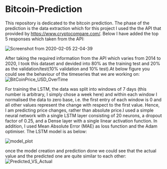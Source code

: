 # Bitcoin-Prediction

This repository is dedicated to the bitcoin prediction. The phase of the prediction is the data extraction which for this project I used the the API that provided by https://www.cryptocompare.com/. Below I have added the top 5 responses which taken from the API:

![Screenshot from 2020-02-05 22-04-39](https://user-images.githubusercontent.com/23243761/73883512-5cdae400-4864-11ea-925e-e34c57f6b07f.jpg)

After taking the required information from the API which varies from 2014 to 2020, I took this dataset and devided into 80% as the training test and 20% as the validation/test(10% validation and 10% test).At below figure you could see the behaviour of the timeseries that we are working on: 
![BitCoinPrice_USD_OverTime](https://user-images.githubusercontent.com/23243761/73881560-d5d83c80-4860-11ea-8bba-b2262399d611.png)

For training the LSTM, the data was split into windows of 7 days (this number is arbitrary, I simply chose a week here) and within each window I normalised the data to zero base, i.e. the first entry of each window is 0 and all other values represent the change with respect to the first value. Hence, I am predicting price changes, rather than absolute price.I used a simple neural network with a single LSTM layer consisting of 20 neurons, a dropout factor of 0.25, and a Dense layer with a single linear activation function. In addition, I used Mean Absolute Error (MAE) as loss function and the Adam optimiser.
The LSTM model is as below:

![model_plot](https://user-images.githubusercontent.com/23243761/73882005-a8d85980-4861-11ea-8672-9ef3562d4415.png)

once the model creation and prediction done we could see that the actual value and the predicted one are quite similar to each other: 
![Predicted_VS_Actual](https://user-images.githubusercontent.com/23243761/73882518-8430b180-4862-11ea-83a0-2209ba4b34c2.png)
